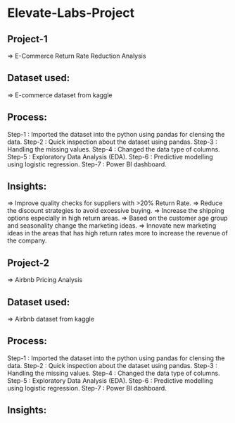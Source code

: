 # Elevate-Labs-Project
## Project-1
=> E-Commerce Return Rate Reduction Analysis
## Dataset used:
=> E-commerce dataset from kaggle
## Process:
Step-1 : Imported the dataset into the python using pandas for clensing the data.
Step-2 : Quick inspection about the dataset using pandas.
Step-3 : Handling the missing values.
Step-4 : Changed the data type of columns.
Step-5 : Exploratory Data Analysis (EDA).
Step-6 : Predictive modelling using logistic regression.
Step-7 : Power BI dashboard.
## Insights:
=> Improve quality checks for suppliers with >20% Return Rate.
=> Reduce the discount strategies to avoid excessive buying.
=> Increase the shipping options especially in high return areas. 
=> Based on the customer age group and seasonality change the marketing ideas. 
=> Innovate new marketing ideas in the areas that has high return rates more to increase 
   the revenue of the company.

## Project-2
=> Airbnb Pricing Analysis
## Dataset used:
 => Airbnb dataset from kaggle
## Process:
Step-1 : Imported the dataset into the python using pandas for clensing the data.
Step-2 : Quick inspection about the dataset using pandas.
Step-3 : Handling the missing values.
Step-4 : Changed the data type of columns.
Step-5 : Exploratory Data Analysis (EDA).
Step-6 : Predictive modelling using logistic regression.
Step-7 : Power BI dashboard.
## Insights:

